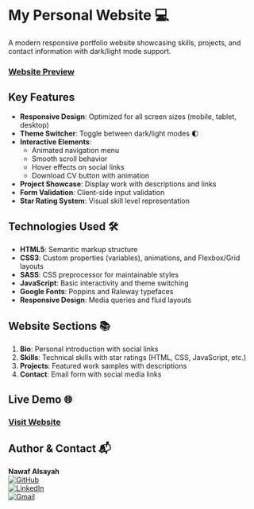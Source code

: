 # My Personal Website 💻

A modern responsive portfolio website showcasing skills, projects, and contact information with dark/light mode support.

### [Website Preview](./design/desktop-review.png](https://github.com/Dev-Nawaf/personal-website/blob/5879f6c532f69d15c8d1dfb294880df0b397c863/design/desktop-review.png?raw=true))

## Key Features
- **Responsive Design**: Optimized for all screen sizes (mobile, tablet, desktop)
- **Theme Switcher**: Toggle between dark/light modes 🌓
- **Interactive Elements**:
  - Animated navigation menu
  - Smooth scroll behavior
  - Hover effects on social links
  - Download CV button with animation
- **Project Showcase**: Display work with descriptions and links
- **Form Validation**: Client-side input validation
- **Star Rating System**: Visual skill level representation

## Technologies Used 🛠️
- **HTML5**: Semantic markup structure
- **CSS3**: Custom properties (variables), animations, and Flexbox/Grid layouts
- **SASS**: CSS preprocessor for maintainable styles
- **JavaScript**: Basic interactivity and theme switching
- **Google Fonts**: Poppins and Raleway typefaces
- **Responsive Design**: Media queries and fluid layouts

## Website Sections 📚
1. **Bio**: Personal introduction with social links
2. **Skills**: Technical skills with star ratings (HTML, CSS, JavaScript, etc.)
3. **Projects**: Featured work samples with descriptions
4. **Contact**: Email form with social media links

## Live Demo 🌐
### [Visit Website](https://dev-nawaf.github.io/personal-website/)


## Author & Contact 📬
**Nawaf Alsayah**  
[![GitHub](https://img.shields.io/badge/GitHub-Profile-blue?logo=github)](https://github.com/Dev-Nawaf)  
[![LinkedIn](https://img.shields.io/badge/LinkedIn-Profile-blue?logo=linkedin)](https://www.linkedin.com/in/nawaf-alsayah-3748872b5/)  
[![Gmail](https://img.shields.io/badge/Gmail-Profile-blue?logo=gmail)](mailto:nawaf.alsayah97@gmail.com)


